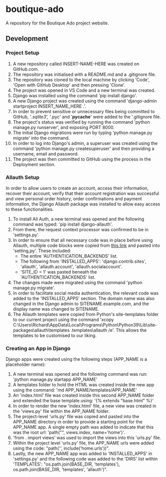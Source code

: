 # boutique-ado
A repository for the Boutique Ado project website.


## Development

### Project Setup

1.  A new repository called INSERT-NAME-HERE was created on GitHub.com.
2.  The repository was initialised with a README.md and a .gitignore file. 
3.  The repository was cloned to the local machine by clicking 'Code', 'Open with GitHub Desktop' and then pressing 'Clone'.
4.  The project was opened in VS Code and a new terminal was created.
5.  Django was installed using the command 'pip install django'.
6.  A new Django project was created using the command 'django-admin startproject INSERT_NAME_HERE .'.
7.  In order to prevent sensitive or unnecessary files being committed to GitHub, '*.sqlite3', '*.pyc' and '__pycache__' were added to the '.gitignore file.
8.  The project's status was verified by running the command 'python manage.py runserver', and exposing PORT 8000.
9.  The initial Django migrations were run by typing 'python manage.py migrate' into the command.
10. In order to log into Django's admin, a superuser was created using the command 'python manage.py createsuperuser' and then providing a username, email and password.
11. The project was then committed to GitHub using the process in the Deployment section.

### Allauth Setup

In order to allow users to create an account, access their information, recover their account, verify that their account registration was successful and view personal order history, order confirmations and payment information, the Django Allauth package was installed to allow easy access to these functionalities.

1. To install All Auth, a new terminal was opened and the following command was typed: 'pip install django-allauth'.
2. From there, the request context processor was confirmed to be in 'settings.py'.
3. In order to ensure that all necessary code was in place before using Allauth, multiple code blocks were copied from [this link](https://django-allauth.readthedocs.io/en/latest/installation.html) and pasted into 'setting,py'. These included:
    -   The entire 'AUTHENTICATION_BACKENDS' list.
    -   The following from 'INSTALLED_APPS': 'django.contrib.sites', 'allauth', 'allauth.account', 'allauth.socialaccount'.
    -   'SITE_ID = 1' was pasted beneath the 'AUTHENTICATION_BACKENDS' list.
4. The changes made were migrated using the command 'python manage.py migrate'.
5. In order to facilitate social media authentication, the relevant code was added to the 'INSTALLED_APPS' section. The domain name was also changed in the Django admin to SITENAME.example.com, and the display name was changed to SITENAME.
6. The Allauth templates were copied from Python's site-templates folder to our current project using the command 'xcopy C:\Users\Richard\AppData\Local\Programs\Python\Python39\Lib\site-packages\allauth\templates .templates\allauth /e'. This allows the templates to be customised to our liking.

### Creating an App in Django

Django apps were created using the following steps (APP_NAME is a placeholder name):

1.  A new terminal was opened and the following command was run: 'python manage.py startapp APP_NAME'
2.  A templates folder to hold the HTML was created inside the new app using the command: 'md APP_NAME/templates/APP_NAME'
3.  An 'index.html' file was created inside this second APP_NAME folder and extended the base template using: '{% extends "base.html" %}'
4.  In order to render the new 'index.html' file, a new view was created in the 'views.py' file within the APP_NAME folder.
5.  The project-level 'urls.py' file was copied and pasted into the APP_NAME directory in order to provide a starting point for the APP_NAME app. A single empty path was added to indicate that this was the root url: 'path("", views.index, name='home')'. 
6.  'from . import views' was used to import the views into this 'urls.py' file.
7.  Within the project level 'urls.py' file, the APP_NAME urls were added using the code: "path('', include('home.urls'))".
8.  Lastly, the new APP_NAME app was added to 'INSTALLED_APPS' in 'settings.py' and the following code was added to the 'DIRS' list within 'TEMPLATES': "os.path.join(BASE_DIR, 'templates'), os.path.join(BASE_DIR, 'templates', 'allauth')".